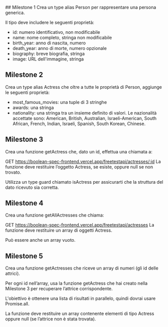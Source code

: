 ## Milestone 1
Crea un type alias Person per rappresentare una persona generica.

Il tipo deve includere le seguenti proprietà:

- id: numero identificativo, non modificabile
- name: nome completo, stringa non modificabile
- birth_year: anno di nascita, numero
- death_year: anno di morte, numero opzionale
- biography: breve biografia, stringa
- image: URL dell'immagine, stringa

## Milestone 2

Crea un type alias Actress che oltre a tutte le proprietà di Person, aggiunge le seguenti proprietà:

- most_famous_movies: una tuple di 3 stringhe
- awards: una stringa
- nationality: una stringa tra un insieme definito di valori. Le nazionalità accettate sono: American, British, Australian, Israeli-American, South African, French, Indian, Israeli, Spanish, South Korean, Chinese.

## Milestone 3

Crea una funzione getActress che, dato un id, effettua una chiamata a:

GET https://boolean-spec-frontend.vercel.app/freetestapi/actresses/:id
La funzione deve restituire l’oggetto Actress, se esiste, oppure null se non trovato.

Utilizza un type guard chiamato isActress per assicurarti che la struttura del dato ricevuto sia corretta.

## Milestone 4

Crea una funzione getAllActresses che chiama:

GET https://boolean-spec-frontend.vercel.app/freetestapi/actresses
La funzione deve restituire un array di oggetti Actress.

Può essere anche un array vuoto.

## Milestone 5

Crea una funzione getActresses che riceve un array di numeri (gli id delle attrici).

Per ogni id nell’array, usa la funzione getActress che hai creato nella Milestone 3 per recuperare l’attrice corrispondente.

L'obiettivo è ottenere una lista di risultati in parallelo, quindi dovrai usare Promise.all.

La funzione deve restituire un array contenente elementi di tipo Actress oppure null (se l’attrice non è stata trovata).
